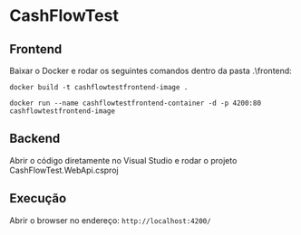 # CashFlowTest

## Frontend

Baixar o Docker e rodar os seguintes comandos dentro da pasta .\frontend:

`docker build -t cashflowtestfrontend-image .`

`docker run --name cashflowtestfrontend-container -d -p 4200:80 cashflowtestfrontend-image`

## Backend

Abrir o código diretamente no Visual Studio e rodar o projeto CashFlowTest.WebApi.csproj

## Execução

Abrir o browser no endereço: `http://localhost:4200/`
